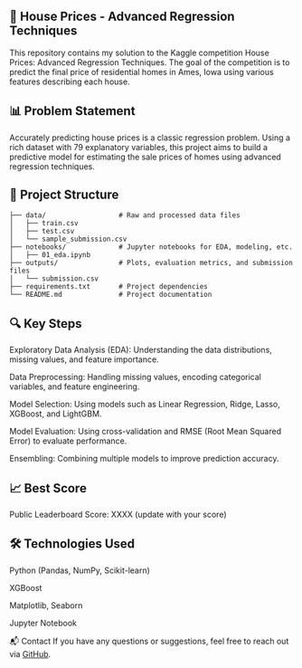 ## 🏡 House Prices - Advanced Regression Techniques
This repository contains my solution to the Kaggle competition House Prices: Advanced Regression Techniques. The goal of the competition is to predict the final price of residential homes in Ames, Iowa using various features describing each house.

## 📊 Problem Statement
Accurately predicting house prices is a classic regression problem. Using a rich dataset with 79 explanatory variables, this project aims to build a predictive model for estimating the sale prices of homes using advanced regression techniques.

## 📁 Project Structure
```.
├── data/                  # Raw and processed data files
│   ├── train.csv
│   ├── test.csv
│   └── sample_submission.csv
├── notebooks/             # Jupyter notebooks for EDA, modeling, etc.
│   ├── 01_eda.ipynb
├── outputs/               # Plots, evaluation metrics, and submission files
│   └── submission.csv
├── requirements.txt       # Project dependencies
└── README.md              # Project documentation
```


## 🔍 Key Steps
Exploratory Data Analysis (EDA): Understanding the data distributions, missing values, and feature importance.

Data Preprocessing: Handling missing values, encoding categorical variables, and feature engineering.

Model Selection: Using models such as Linear Regression, Ridge, Lasso, XGBoost, and LightGBM.

Model Evaluation: Using cross-validation and RMSE (Root Mean Squared Error) to evaluate performance.

Ensembling: Combining multiple models to improve prediction accuracy.

## 📈 Best Score
Public Leaderboard Score: XXXX (update with your score)

## 🛠 Technologies Used
Python (Pandas, NumPy, Scikit-learn)

XGBoost

Matplotlib, Seaborn

Jupyter Notebook

📬 Contact
If you have any questions or suggestions, feel free to reach out via [GitHub](github.com/erika-chang).
